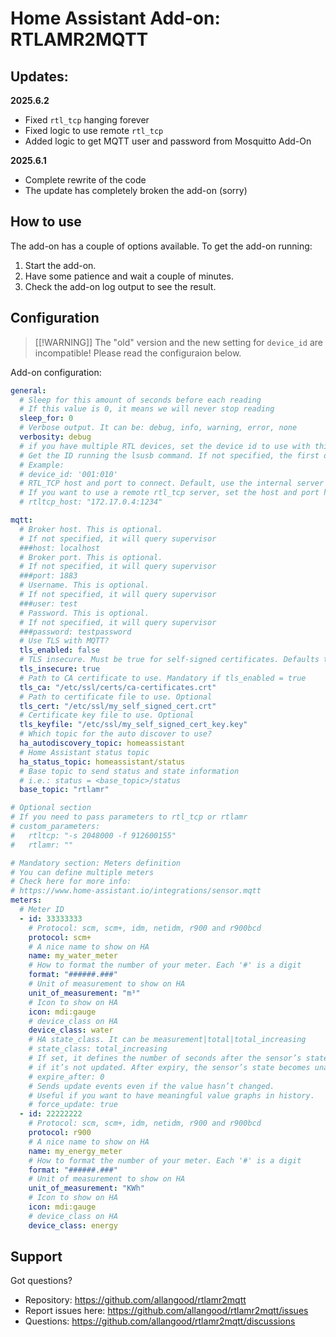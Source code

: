 # Home Assistant Add-on: RTLAMR2MQTT

## Updates:

**2025.6.2**

- Fixed `rtl_tcp` hanging forever
- Fixed logic to use remote `rtl_tcp`
- Added logic to get MQTT user and password from Mosquitto Add-On

**2025.6.1**

- Complete rewrite of the code
- The update has completely broken the add-on (sorry)

## How to use

The add-on has a couple of options available. To get the add-on running:

1. Start the add-on.
2. Have some patience and wait a couple of minutes.
3. Check the add-on log output to see the result.

## Configuration

> [[!WARNING]]
> The "old" version and the new setting for `device_id` are incompatible! Please read the configuraion below.

Add-on configuration:

```yaml
general:
  # Sleep for this amount of seconds before each reading
  # If this value is 0, it means we will never stop reading
  sleep_for: 0
  # Verbose output. It can be: debug, info, warning, error, none
  verbosity: debug
  # if you have multiple RTL devices, set the device id to use with this instance.
  # Get the ID running the lsusb command. If not specified, the first device will be used.
  # Example:
  # device_id: '001:010'
  # RTL_TCP host and port to connect. Default, use the internal server
  # If you want to use a remote rtl_tcp server, set the host and port here
  # rtltcp_host: "172.17.0.4:1234"

mqtt:
  # Broker host. This is optional.
  # If not specified, it will query supervisor
  ###host: localhost
  # Broker port. This is optional.
  # If not specified, it will query supervisor
  ###port: 1883
  # Username. This is optional.
  # If not specified, it will query supervisor
  ###user: test
  # Password. This is optional.
  # If not specified, it will query supervisor
  ###password: testpassword
  # Use TLS with MQTT?
  tls_enabled: false
  # TLS insecure. Must be true for self-signed certificates. Defaults to False
  tls_insecure: true
  # Path to CA certificate to use. Mandatory if tls_enabled = true
  tls_ca: "/etc/ssl/certs/ca-certificates.crt"
  # Path to certificate file to use. Optional
  tls_cert: "/etc/ssl/my_self_signed_cert.crt"
  # Certificate key file to use. Optional
  tls_keyfile: "/etc/ssl/my_self_signed_cert_key.key"
  # Which topic for the auto discover to use?
  ha_autodiscovery_topic: homeassistant
  # Home Assistant status topic
  ha_status_topic: homeassistant/status
  # Base topic to send status and state information
  # i.e.: status = <base_topic>/status
  base_topic: "rtlamr"

# Optional section
# If you need to pass parameters to rtl_tcp or rtlamr
# custom_parameters:
#   rtltcp: "-s 2048000 -f 912600155"
#   rtlamr: ""

# Mandatory section: Meters definition
# You can define multiple meters
# Check here for more info:
# https://www.home-assistant.io/integrations/sensor.mqtt
meters:
  # Meter ID
  - id: 33333333
    # Protocol: scm, scm+, idm, netidm, r900 and r900bcd
    protocol: scm+
    # A nice name to show on HA
    name: my_water_meter
    # How to format the number of your meter. Each '#' is a digit
    format: "######.###"
    # Unit of measurement to show on HA
    unit_of_measurement: "m³"
    # Icon to show on HA
    icon: mdi:gauge
    # device_class on HA
    device_class: water
    # HA state_class. It can be measurement|total|total_increasing
    # state_class: total_increasing
    # If set, it defines the number of seconds after the sensor’s state expires,
    # if it’s not updated. After expiry, the sensor’s state becomes unavailable.
    # expire_after: 0
    # Sends update events even if the value hasn’t changed.
    # Useful if you want to have meaningful value graphs in history.
    # force_update: true
  - id: 22222222
    # Protocol: scm, scm+, idm, netidm, r900 and r900bcd
    protocol: r900
    # A nice name to show on HA
    name: my_energy_meter
    # How to format the number of your meter. Each '#' is a digit
    format: "######.###"
    # Unit of measurement to show on HA
    unit_of_measurement: "KWh"
    # Icon to show on HA
    icon: mdi:gauge
    # device_class on HA
    device_class: energy
```

## Support

Got questions?

- Repository: https://github.com/allangood/rtlamr2mqtt
- Report issues here: https://github.com/allangood/rtlamr2mqtt/issues
- Questions: https://github.com/allangood/rtlamr2mqtt/discussions
